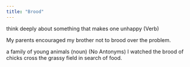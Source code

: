 ```yaml
---
title: "Brood"
---
```

think deeply about something that makes one unhappy (Verb)

My parents encouraged my brother not to brood over the problem.

a family of young animals (noun)
(No Antonyms)
I watched the brood of chicks cross the grassy field in search of food.

